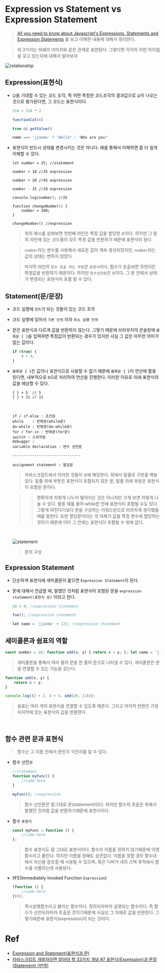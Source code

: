# Expression vs Statement vs Expression Statement

> [All you need to know about Javascript's Expressions, Statements and Expression Statements](https://dev.to/promhize/javascript-in-depth-all-you-need-to-know-about-expressions-statements-and-expression-statements-5k2) 를 보고 이해한 내용에 대해서 정리한다.

> 위 3가지는 아래의 이미지와 같은 관계로 표현된다. 그렇다면 각각의 어떤 차이점을 갖고 있는지에 대해서 알아보자

![relationship](../../image/expression-statement.png)

## Expression(표현식)

-   `값`을 기대할 수 있는 코드 조각, 즉 어떤 특정한 코드조각의 결과값으로 `값`이 나오는 것으로 평가된다면, 그 코드는 표현식이다.

    ```javascript
    314 + 314 * 2

    functionCall()

    true && getValue()

    name === 'jjanmo' ? 'Hello" : 'Who are you?'

    ```

-   표현식이 반드시 상태를 변경시키는 것은 아니다. 예를 통해서 이해하면 좀 더 쉽게 이해할 수 있다.

    ```
    let number = 25; //statement

    number + 10 //35 expression

    number + 20 //45 expression

    number - 15 //10 expression

    console.log(number); //25

    function changeNumber() {
        number = 100;
    }

    changeNumber() //expression
    ```

    > 위의 예시를 살펴보면 첫번째 라인은 특정 값을 할당한 `문`이다. 하지만 그 밑의 라인에 있는 코드들의 모두 특정 값을 반환하기 때문에 표현식이 된다.

    > `number`라는 변수를 사용해서 새로운 값이 계속 생성되었지만, `number`라는 값의 상태는 변하지 않았다.

    > 마지막 라인의 `함수 호출 하는 부분`은 `표현식`이다. 함수가 호출되면 무엇이든 특정값을 반환하기 때문이다. 하지만 `함수선언문`은 `문`이다. 그 문 안에서 상태가 변경되는 표현식이 포함 될 수 있다.

## Statement(문/문장)

-   코드 실행에 `힌트`가 되는 것들이 있는 코드 조각
-   코드 실행에 있어서 `기본 단위` 이자 `최소 실행 단위`
-   문은 표현식과 다르게 값을 반환하지 않는다. 그렇기 때문에 브라우저의 콘솔창에 `블록문 { }`을 입력하면 특정값이 반환되는 경우가 있지만 사실 그 값은 아무런 의미가 없는 값이다.

    ```javascript
    if (true) {
        9 + 9;
    }
    ```

-   `블록문 { }`은 값이나 표현식으로 사용할 수 없기 때문에 `블록문 { }`이 연산에 활용된다면, 내부적으로 `0`으로 처리하여 연산을 진행한다. 이러한 이유로 아래 표현식의 값을 예상할 수 있다.

    ```
    { } + 5  // 5
    { } + 11 // 11
    ```

    <br />

    ```
    if / if-else : 조건문
    while    : 반복문(while문)
    do-while : 반복문(do-while문)
    for / for-in : 반복문(for문)
    switch : 스위치문
    debugger :
    variable declaration : 변수 선언문

    -------------------------------

    assignment statement : 할당문
    ```

    > 자바스크립트에서 이러한 것들이 `문`에 해당한다. 위에서 밑줄로 구분을 해놓았다. 밑줄 위에 부분은 표현식이 포함되지 않은 문, 밑줄 아래 부분은 표현식이 포함된 문이다.

    > > 명확하게 저렇게 나누어 떨어지는 것은 아니지만 크게 보면 저렇게 나눌 수 있다. 물론 예를 들어 while문 안에 표현식이 포함될 수도 있다. 그렇게 따진다기보다 문을 구성하는 키워드만으로 러프하게 생각했을때를 말한다. 또한 할당문이라는 것 자체가 값을 특정 변수에 할당하는 것이기 때문에 이미 그 안에는 표현식이 포함될 수 밖에 없다.

    <br />

    ![statement](../../image/statement.png)

    > 문의 구성

## Expression Statement

-   단순하게 표현식에 세미콜론이 붙으면 `Expression Statement`이 된다.

-   문에 대해서 언급할 때, 말했던 것처럼 표현식이 포함된 문을 `expression statement(표현식 문)` 이라고 한다.

    ```javascript
    10 + 4; //expression statement

    foo(); //expression statement

    let name = 'jjanmo' + 123; //expression statement
    ```

## 세미콜론과 쉼표의 역할

```javascript
const number = 10; function add(x, y) { return x + y; }; let name = 'jjanmo'; 
```

> 세미콜론을 통해서 여러 줄의 문을 한 줄의 문으로 나타낼 수 있다. 세미콜론은 문을 연결할 수 있는 기능을 갖는다.

```javascript
function add(x, y) {
    return x + y;
}

console.log((2 + 2, 4 + 4, add(10, 11)));
```

> 쉼표는 여러 개의 표현식을 연결할 수 있도록 해준다. 그리고 마지막 반환은 가장 마지막에 있는 표현식의 값을 반환한다.

<br />

## 함수 관련 문과 표현식

> 함수는 그 이름 안에서 문인지 식인지를 알 수 있다.

-   함수 선언`문`

    ```javascript
    //statement
    function myFunc() {
        //code here
    }

    myFunc(); //expression
    ```

    > 함수 선언문은 말그대로 문(statement)이다. 하지만 함수의 호출은 위에서 말했던 것처럼 값을 반환하기때문에 표현식이다.

-   함수 `표현식`

    ```javascript
    const myFunc = function () {
        //code here
    };
    ```

    > 함수 표현식도 말 그대로 표현식이다. 함수의 이름을 정하지 않기때문에 익명함수라고 불린다. 하지만 이름을 정해도 상관없다. 이름을 정할 경우 함수내에서 자신을 참조할 때 사용될 수 있으며, 혹은 디버거 내의 스택 추적에서 함수를 식별하는데 사용된다.

-   IIFE(Immediately Invoked Function `Expression`)
    ```javascript
    (function () {
        //code here
    })();
    ```
    > 즉시실행함수라고 불리는 함수이다. 정의되자마자 실행되는 함수이다. 즉 함수가 선언되자마자 호출된 것이기때문에 사실상 그 자체로 값을 반환한다. 그렇기때문에 표현식(expression)이 되는 것이다.

# Ref

-   [Expression and Statement(표현식과 문)](https://velog.io/@kim-jaemin420/Expression-and-Statement%ED%91%9C%ED%98%84%EC%8B%9D%EA%B3%BC-%EB%AC%B8)
-   [자바스크립트 개발자라면 알아야 할 33가지 개념 #7 표현식(Expression)과 문장(Statement) (번역)](https://velog.io/@jakeseo_me/%EC%9E%90%EB%B0%94%EC%8A%A4%ED%81%AC%EB%A6%BD%ED%8A%B8-%EA%B0%9C%EB%B0%9C%EC%9E%90%EB%9D%BC%EB%A9%B4-%EC%95%8C%EC%95%84%EC%95%BC-%ED%95%A0-33%EA%B0%80%EC%A7%80-%EA%B0%9C%EB%85%90-7-%ED%91%9C%ED%98%84%EC%8B%9D%EA%B3%BC-%EB%AC%B8Statement-%EB%B2%88%EC%97%AD-2xjuhvbal7)
